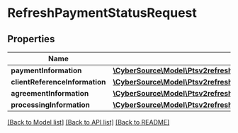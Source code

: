 # RefreshPaymentStatusRequest

## Properties
Name | Type | Description | Notes
------------ | ------------- | ------------- | -------------
**paymentInformation** | [**\CyberSource\Model\Ptsv2refreshpaymentstatusidPaymentInformation**](Ptsv2refreshpaymentstatusidPaymentInformation.md) |  | [optional] 
**clientReferenceInformation** | [**\CyberSource\Model\Ptsv2refreshpaymentstatusidClientReferenceInformation**](Ptsv2refreshpaymentstatusidClientReferenceInformation.md) |  | [optional] 
**agreementInformation** | [**\CyberSource\Model\Ptsv2refreshpaymentstatusidAgreementInformation**](Ptsv2refreshpaymentstatusidAgreementInformation.md) |  | [optional] 
**processingInformation** | [**\CyberSource\Model\Ptsv2refreshpaymentstatusidProcessingInformation**](Ptsv2refreshpaymentstatusidProcessingInformation.md) |  | [optional] 

[[Back to Model list]](../README.md#documentation-for-models) [[Back to API list]](../README.md#documentation-for-api-endpoints) [[Back to README]](../README.md)


